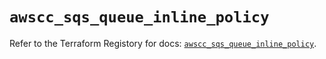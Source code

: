 # `awscc_sqs_queue_inline_policy`

Refer to the Terraform Registory for docs: [`awscc_sqs_queue_inline_policy`](https://registry.terraform.io/providers/hashicorp/awscc/0.70.0/docs/resources/sqs_queue_inline_policy).
